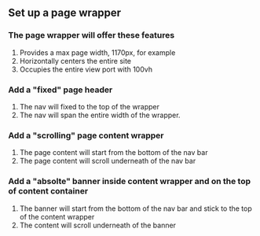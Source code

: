 ## Set up a page wrapper

### The page wrapper will offer these features
1. Provides a max page width, 1170px, for example
2. Horizontally centers the entire site
3. Occupies the entire view port with 100vh


### Add a "fixed" page header
1. The nav will fixed to the top of the wrapper
2. The nav will span the entire width of the wrapper.

### Add a "scrolling" page content wrapper
1. The page content will start from the bottom of the nav bar
2. The page content will scroll underneath of the nav bar

### Add a "absolte" banner inside content wrapper and on the top of content container
1. The banner will start from the bottom of the nav bar and stick to the top of the content wrapper
2. The content will scroll underneath of the banner


